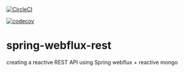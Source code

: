 [![CircleCI](https://circleci.com/gh/juliann/spring-webflux-rest/tree/main.svg?style=svg)](https://circleci.com/gh/juliann/spring-webflux-rest/tree/main)

[![codecov](https://codecov.io/gh/juliann/spring-webflux-rest/branch/main/graph/badge.svg?token=JA9CWWJL8C)](https://codecov.io/gh/juliann/spring-webflux-rest)

# spring-webflux-rest

creating a reactive REST API using Spring webflux + reactive mongo
